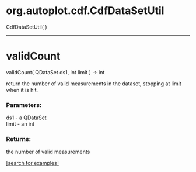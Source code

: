 # org.autoplot.cdf.CdfDataSetUtil
CdfDataSetUtil( )


***
<a name="validCount"></a>
# validCount
validCount( QDataSet ds1, int limit ) &rarr; int

return the number of valid measurements in the dataset, stopping
 at limit when it is hit.

### Parameters:
ds1 - a QDataSet
<br>limit - an int

### Returns:
the number of valid measurements

<a href="https://github.com/autoplot/dev/search?q=validCount&unscoped_q=validCount">[search for examples]</a>


